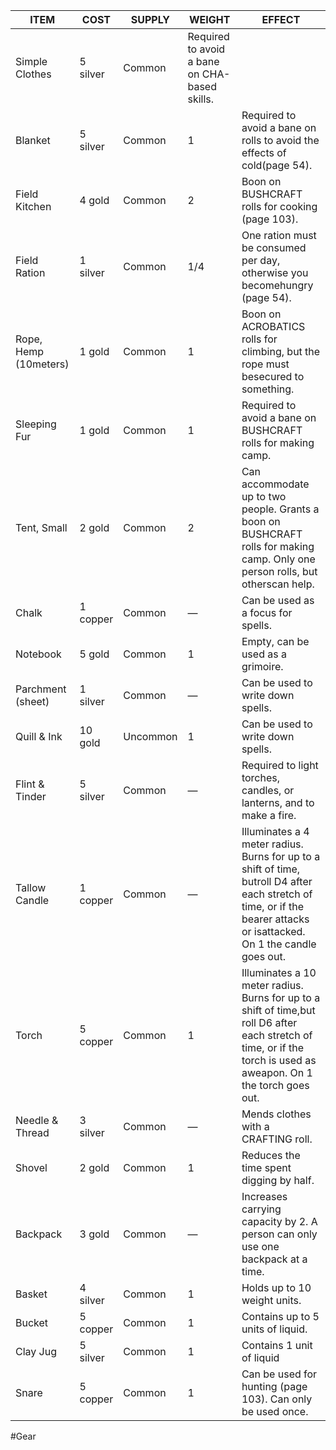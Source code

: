 | ITEM                  | COST     | SUPPLY   | WEIGHT                                        | EFFECT                                                                                                                                                                  |
| --------------------- | -------- | -------- | --------------------------------------------- | ----------------------------------------------------------------------------------------------------------------------------------------------------------------------- |
| Simple Clothes        | 5 silver | Common   | Required to avoid a bane on CHA-based skills. |                                                                                                                                                                         |
| Blanket               | 5 silver | Common   | 1                                             | Required to avoid a bane on rolls to avoid the effects of cold(page 54).                                                                                                |
| Field Kitchen         | 4 gold   | Common   | 2                                             | Boon on BUSHCRAFT rolls for cooking (page 103).                                                                                                                         |
| Field Ration          | 1 silver | Common   | 1/4                                           | One ration must be consumed per day, otherwise you becomehungry (page 54).                                                                                              |
| Rope, Hemp (10meters) | 1 gold   | Common   | 1                                             | Boon on ACROBATICS rolls for climbing, but the rope must besecured to something.                                                                                        |
| Sleeping Fur          | 1 gold   | Common   | 1                                             | Required to avoid a bane on BUSHCRAFT rolls for making camp.                                                                                                            |
| Tent, Small           | 2 gold   | Common   | 2                                             | Can accommodate up to two people. Grants a boon on BUSHCRAFT rolls for making camp. Only one person rolls, but otherscan help.                                          |
| Chalk                 | 1 copper | Common   | —                                             | Can be used as a focus for spells.                                                                                                                                      |
| Notebook              | 5 gold   | Common   | 1                                             | Empty, can be used as a grimoire.                                                                                                                                       |
| Parchment (sheet)     | 1 silver | Common   | —                                             | Can be used to write down spells.                                                                                                                                       |
| Quill & Ink           | 10 gold  | Uncommon | 1                                             | Can be used to write down spells.                                                                                                                                       |
| Flint & Tinder        | 5 silver | Common   | —                                             | Required to light torches, candles, or lanterns, and to make a fire.                                                                                                    |
| Tallow Candle         | 1 copper | Common   | —                                             | Illuminates a 4 meter radius. Burns for up to a shift of time, butroll D4 after each stretch of time, or if the bearer attacks or isattacked. On 1 the candle goes out. |
| Torch                 | 5 copper | Common   | 1                                             | Illuminates a 10 meter radius. Burns for up to a shift of time,but roll D6 after each stretch of time, or if the torch is used as aweapon. On 1 the torch goes out.     |
| Needle & Thread       | 3 silver | Common   | —                                             | Mends clothes with a CRAFTING roll.                                                                                                                                     |
| Shovel                | 2 gold   | Common   | 1                                             | Reduces the time spent digging by half.                                                                                                                                 |
| Backpack              | 3 gold   | Common   | —                                             | Increases carrying capacity by 2. A person can only use one backpack at a time.                                                                                         |
| Basket                | 4 silver | Common   | 1                                             | Holds up to 10 weight units.                                                                                                                                            |
| Bucket                | 5 copper | Common   | 1                                             | Contains up to 5 units of liquid.                                                                                                                                       |
| Clay Jug              | 5 silver | Common   | 1                                             | Contains 1 unit of liquid                                                                                                                                               |
| Snare                 | 5 copper | Common   | 1                                             | Can be used for hunting (page 103). Can only be used once.                                                                                                              |



#Gear 